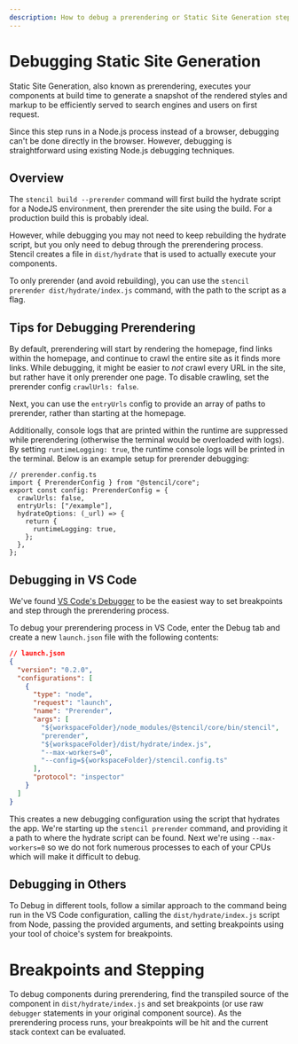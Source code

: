 ```yaml
---
description: How to debug a prerendering or Static Site Generation step in Stencil
---
```


# Debugging Static Site Generation

Static Site Generation, also known as prerendering, executes your components at build time to generate a snapshot of the rendered styles and markup to be efficiently served to search engines and users on first request.

Since this step runs in a Node.js process instead of a browser, debugging can't be done directly in the browser. However, debugging is straightforward using existing Node.js debugging techniques.

## Overview

The `stencil build --prerender` command will first build the hydrate script for a NodeJS environment, then prerender the site using the build. For a production build this is probably ideal.

However, while debugging you may not need to keep rebuilding the hydrate script, but you only need to debug through the prerendering process. Stencil creates a file in `dist/hydrate` that is used to actually execute your components.

To only prerender (and avoid rebuilding), you can use the `stencil prerender dist/hydrate/index.js` command, with the path to the script as a flag.

## Tips for Debugging Prerendering

By default, prerendering will start by rendering the homepage, find links within the homepage, and continue to crawl the entire site as it finds more links. While debugging, it might be easier to _not_ crawl every URL in the site, but rather have it only prerender one page. To disable crawling, set the prerender config `crawlUrls: false`.

Next, you can use the `entryUrls` config to provide an array of paths to prerender, rather than starting at the homepage.

Additionally, console logs that are printed within the runtime are suppressed while prerendering (otherwise the terminal would be overloaded with logs). By setting `runtimeLogging: true`, the runtime console logs will be printed in the terminal. Below is an example setup for prerender debugging:

```tsx
// prerender.config.ts
import { PrerenderConfig } from "@stencil/core";
export const config: PrerenderConfig = {
  crawlUrls: false,
  entryUrls: ["/example"],
  hydrateOptions: (_url) => {
    return {
      runtimeLogging: true,
    };
  },
};
```

## Debugging in VS Code

We've found [VS Code's Debugger](https://code.visualstudio.com/docs/editor/debugging) to be the easiest way to set breakpoints and step through the prerendering process.

To debug your prerendering process in VS Code, enter the Debug tab and create a new `launch.json` file with the following contents:

```json
// launch.json
{
  "version": "0.2.0",
  "configurations": [
    {
      "type": "node",
      "request": "launch",
      "name": "Prerender",
      "args": [
        "${workspaceFolder}/node_modules/@stencil/core/bin/stencil",
        "prerender",
        "${workspaceFolder}/dist/hydrate/index.js",
        "--max-workers=0",
        "--config=${workspaceFolder}/stencil.config.ts"
      ],
      "protocol": "inspector"
    }
  ]
}
```

This creates a new debugging configuration using the script that hydrates the app. We're starting up the `stencil prerender` command, and providing it a path to where
the hydrate script can be found. Next we're using `--max-workers=0` so we do not fork numerous processes to each of your CPUs which will make it difficult to debug.

## Debugging in Others

To Debug in different tools, follow a similar approach to the command being run in the VS Code configuration, calling the `dist/hydrate/index.js` script from Node, passing the provided arguments, and setting breakpoints using your tool of choice's system for breakpoints.

# Breakpoints and Stepping

To debug components during prerendering, find the transpiled source of the component in `dist/hydrate/index.js` and set breakpoints (or use raw `debugger` statements in your original component source). As the prerendering process runs, your breakpoints will be hit and the current stack context can be evaluated.
